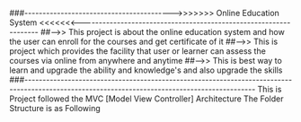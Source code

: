###----------------------------------------->>>>>>> Online Education System <<<<<<<------------------------------------------------------------------
##-->> This project is about the online education system and how the user can enroll for the courses and get certificate of it
##-->> This is project which provides the facility that user or learner can assess the courses via online from anywhere and anytime
##-->> This is best way to learn and upgrade the ability and knowledge's and also upgrade the skills
###----------------------------------------------------------------------------------------------------------------------------------------------
This is Project followed the MVC [Model View Controller] Architecture
The Folder Structure is as Following
